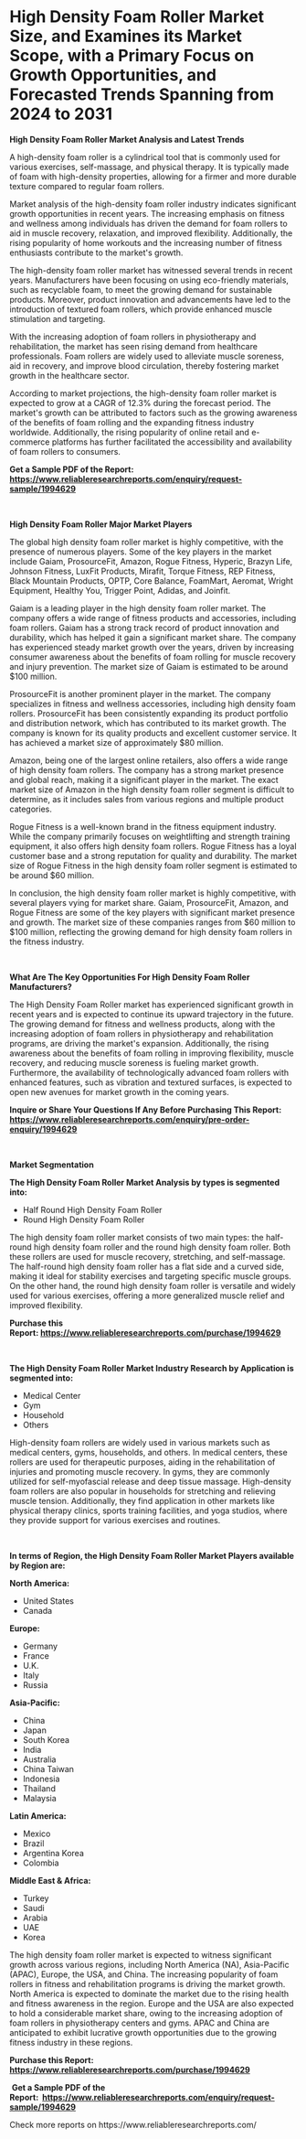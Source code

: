 <p><h1>High Density Foam Roller Market Size, and Examines its Market Scope, with a Primary Focus on Growth Opportunities, and Forecasted Trends Spanning from 2024 to 2031</h1></p><p><strong>High Density Foam Roller Market Analysis and Latest Trends</strong></p>
<p><p>A high-density foam roller is a cylindrical tool that is commonly used for various exercises, self-massage, and physical therapy. It is typically made of foam with high-density properties, allowing for a firmer and more durable texture compared to regular foam rollers.</p><p>Market analysis of the high-density foam roller industry indicates significant growth opportunities in recent years. The increasing emphasis on fitness and wellness among individuals has driven the demand for foam rollers to aid in muscle recovery, relaxation, and improved flexibility. Additionally, the rising popularity of home workouts and the increasing number of fitness enthusiasts contribute to the market's growth.</p><p>The high-density foam roller market has witnessed several trends in recent years. Manufacturers have been focusing on using eco-friendly materials, such as recyclable foam, to meet the growing demand for sustainable products. Moreover, product innovation and advancements have led to the introduction of textured foam rollers, which provide enhanced muscle stimulation and targeting.</p><p>With the increasing adoption of foam rollers in physiotherapy and rehabilitation, the market has seen rising demand from healthcare professionals. Foam rollers are widely used to alleviate muscle soreness, aid in recovery, and improve blood circulation, thereby fostering market growth in the healthcare sector.</p><p>According to market projections, the high-density foam roller market is expected to grow at a CAGR of 12.3% during the forecast period. The market's growth can be attributed to factors such as the growing awareness of the benefits of foam rolling and the expanding fitness industry worldwide. Additionally, the rising popularity of online retail and e-commerce platforms has further facilitated the accessibility and availability of foam rollers to consumers.</p></p>
<p><strong>Get a Sample PDF of the Report:&nbsp; <a href="https://www.reliableresearchreports.com/enquiry/request-sample/1994629">https://www.reliableresearchreports.com/enquiry/request-sample/1994629</a></strong></p>
<p>&nbsp;</p>
<p><strong>High Density Foam Roller Major Market Players</strong></p>
<p><p>The global high density foam roller market is highly competitive, with the presence of numerous players. Some of the key players in the market include Gaiam, ProsourceFit, Amazon, Rogue Fitness, Hyperic, Brazyn Life, Johnson Fitness, LuxFit Products, Mirafit, Torque Fitness, REP Fitness, Black Mountain Products, OPTP, Core Balance, FoamMart, Aeromat, Wright Equipment, Healthy You, Trigger Point, Adidas, and Joinfit.</p><p>Gaiam is a leading player in the high density foam roller market. The company offers a wide range of fitness products and accessories, including foam rollers. Gaiam has a strong track record of product innovation and durability, which has helped it gain a significant market share. The company has experienced steady market growth over the years, driven by increasing consumer awareness about the benefits of foam rolling for muscle recovery and injury prevention. The market size of Gaiam is estimated to be around $100 million.</p><p>ProsourceFit is another prominent player in the market. The company specializes in fitness and wellness accessories, including high density foam rollers. ProsourceFit has been consistently expanding its product portfolio and distribution network, which has contributed to its market growth. The company is known for its quality products and excellent customer service. It has achieved a market size of approximately $80 million.</p><p>Amazon, being one of the largest online retailers, also offers a wide range of high density foam rollers. The company has a strong market presence and global reach, making it a significant player in the market. The exact market size of Amazon in the high density foam roller segment is difficult to determine, as it includes sales from various regions and multiple product categories.</p><p>Rogue Fitness is a well-known brand in the fitness equipment industry. While the company primarily focuses on weightlifting and strength training equipment, it also offers high density foam rollers. Rogue Fitness has a loyal customer base and a strong reputation for quality and durability. The market size of Rogue Fitness in the high density foam roller segment is estimated to be around $60 million.</p><p>In conclusion, the high density foam roller market is highly competitive, with several players vying for market share. Gaiam, ProsourceFit, Amazon, and Rogue Fitness are some of the key players with significant market presence and growth. The market size of these companies ranges from $60 million to $100 million, reflecting the growing demand for high density foam rollers in the fitness industry.</p></p>
<p>&nbsp;</p>
<p><strong>What Are The Key Opportunities For High Density Foam Roller Manufacturers?</strong></p>
<p><p>The High Density Foam Roller market has experienced significant growth in recent years and is expected to continue its upward trajectory in the future. The growing demand for fitness and wellness products, along with the increasing adoption of foam rollers in physiotherapy and rehabilitation programs, are driving the market's expansion. Additionally, the rising awareness about the benefits of foam rolling in improving flexibility, muscle recovery, and reducing muscle soreness is fueling market growth. Furthermore, the availability of technologically advanced foam rollers with enhanced features, such as vibration and textured surfaces, is expected to open new avenues for market growth in the coming years.</p></p>
<p><strong>Inquire or Share Your Questions If Any Before Purchasing This Report: <a href="https://www.reliableresearchreports.com/enquiry/pre-order-enquiry/1994629">https://www.reliableresearchreports.com/enquiry/pre-order-enquiry/1994629</a></strong></p>
<p>&nbsp;</p>
<p><strong>Market Segmentation</strong></p>
<p><strong>The High Density Foam Roller Market Analysis by types is segmented into:</strong></p>
<p><ul><li>Half Round High Density Foam Roller</li><li>Round High Density Foam Roller</li></ul></p>
<p><p>The high density foam roller market consists of two main types: the half-round high density foam roller and the round high density foam roller. Both these rollers are used for muscle recovery, stretching, and self-massage. The half-round high density foam roller has a flat side and a curved side, making it ideal for stability exercises and targeting specific muscle groups. On the other hand, the round high density foam roller is versatile and widely used for various exercises, offering a more generalized muscle relief and improved flexibility.</p></p>
<p><strong>Purchase this Report:&nbsp;<a href="https://www.reliableresearchreports.com/purchase/1994629">https://www.reliableresearchreports.com/purchase/1994629</a></strong></p>
<p>&nbsp;</p>
<p><strong>The High Density Foam Roller Market Industry Research by Application is segmented into:</strong></p>
<p><ul><li>Medical Center</li><li>Gym</li><li>Household</li><li>Others</li></ul></p>
<p><p>High-density foam rollers are widely used in various markets such as medical centers, gyms, households, and others. In medical centers, these rollers are used for therapeutic purposes, aiding in the rehabilitation of injuries and promoting muscle recovery. In gyms, they are commonly utilized for self-myofascial release and deep tissue massage. High-density foam rollers are also popular in households for stretching and relieving muscle tension. Additionally, they find application in other markets like physical therapy clinics, sports training facilities, and yoga studios, where they provide support for various exercises and routines.</p></p>
<p>&nbsp;</p>
<p><strong>In terms of Region, the High Density Foam Roller Market Players available by Region are:</strong></p>
<p>
    <p> <strong> North America: </strong>
        <ul>
            <li>United States</li>
            <li>Canada</li>
        </ul>
        </p> 
    <p> <strong> Europe: </strong>
        <ul>
            <li>Germany</li>
            <li>France</li>
            <li>U.K.</li>
            <li>Italy</li>
            <li>Russia</li>
        </ul>
        </p> 
    <p> <strong> Asia-Pacific: </strong>
        <ul>
            <li>China</li>
            <li>Japan</li>
            <li>South Korea</li>
            <li>India</li>
            <li>Australia</li>
            <li>China Taiwan</li>
            <li>Indonesia</li>
            <li>Thailand</li>
            <li>Malaysia</li>
        </ul>
        </p> 
    <p> <strong> Latin America: </strong>
        <ul>
            <li>Mexico</li>
            <li>Brazil</li>
            <li>Argentina Korea</li>
            <li>Colombia</li>
        </ul>
        </p> 
    <p> <strong> Middle East & Africa: </strong>
        <ul>
            <li>Turkey</li>
            <li>Saudi</li>
            <li>Arabia</li>
            <li>UAE</li>
            <li>Korea</li>
        </ul>
    </p>
    </p>
<p><p>The high density foam roller market is expected to witness significant growth across various regions, including North America (NA), Asia-Pacific (APAC), Europe, the USA, and China. The increasing popularity of foam rollers in fitness and rehabilitation programs is driving the market growth. North America is expected to dominate the market due to the rising health and fitness awareness in the region. Europe and the USA are also expected to hold a considerable market share, owing to the increasing adoption of foam rollers in physiotherapy centers and gyms. APAC and China are anticipated to exhibit lucrative growth opportunities due to the growing fitness industry in these regions.</p></p>
<p><strong>Purchase this Report: <a href="https://www.reliableresearchreports.com/purchase/1994629">https://www.reliableresearchreports.com/purchase/1994629</a></strong></p>
<p>&nbsp;<strong>Get a Sample PDF of the Report:&nbsp;&nbsp;<a href="https://www.reliableresearchreports.com/enquiry/request-sample/1994629">https://www.reliableresearchreports.com/enquiry/request-sample/1994629</a></strong></p>
<p><strong></strong></p>
<p>Check more reports on https://www.reliableresearchreports.com/</p>